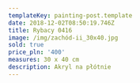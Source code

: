 ```yaml
---
templateKey: painting-post.template
date: 2018-12-02T08:50:19.746Z
title: Rybacy 0416
image: /img/zachód-ii_30x40.jpg
sold: true
price_pln: '400'
measures: 30 x 40 cm
description: Akryl na płótnie
---
```


